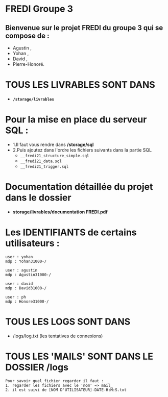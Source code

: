 # FREDI Groupe 3

## Bienvenue sur le projet FREDI du groupe 3 qui se compose de :
- Agustin ,
- Yohan ,
- David ,
- Pierre-Honoré.

# TOUS LES LIVRABLES SONT DANS 
- **`/storage/livrables`**

# Pour la mise en place du serveur SQL :
- 1.Il faut vous rendre dans **/storage/sql**
- 2.Puis ajoutez dans l'ordre les fichiers suivants dans la partie SQL
    - `__fredi21_structure_simple.sql`
    - `__fredi21_data.sql`
    - `__fredi21_trigger.sql`

# Documentation détaillée du projet dans le dossier
- **storage/livrables/documentation FREDI.pdf**

# Les IDENTIFIANTS de certains utilisateurs :
```
user : yohan
mdp : Yohan31000-/

user : agustin
mdp : Agustin31000-/

user : david
mdp : David31000-/

user : ph
mdp : Honore31000-/
```
# TOUS LES LOGS SONT DANS
- /logs/log.txt (les tentatives de connexions)

# TOUS LES 'MAILS' SONT DANS LE DOSSIER /logs
```
Pour savoir quel fichier regarder il faut :
1. regarder les fichiers avec le 'nom' => mail_
2. il est suivi de [NOM D'UTILISATEUR]-DATE-H:M:S.txt
```